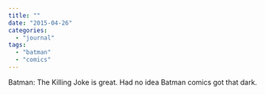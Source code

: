 ```yaml
---
title: ""
date: "2015-04-26"
categories: 
  - "journal"
tags: 
  - "batman"
  - "comics"
---
```


Batman: The Killing Joke is great. Had no idea Batman comics got that dark.
